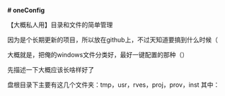 **# oneConfig**

【大概私人用】目录和文件的简单管理

因为是个长期更新的项目，所以放在github上，不过天知道要搞到什么时候（

大概就是，把俺的windows文件分类好，最好一键配置的那种（）

先描述一下大概应该长啥样好了


盘根目录下主要有这几个文件夹：tmp，usr，rves，proj，prov，inst
其中：

